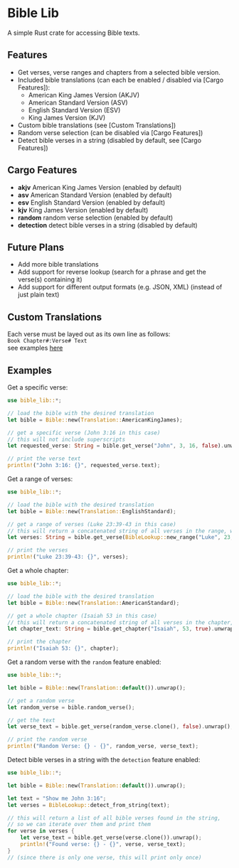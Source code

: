 # Bible Lib
A simple Rust crate for accessing Bible texts.

## Features
- Get verses, verse ranges and chapters from a selected bible version.
- Included bible translations (can each be enabled / disabled via [Cargo Features]):
  - American King James Version (AKJV)
  - American Standard Version (ASV)
  - English Standard Version (ESV)
  - King James Version (KJV)
- Custom bible translations (see [Custom Translations])
- Random verse selection (can be disabled via [Cargo Features])
- Detect bible verses in a string (disabled by default, see [Cargo Features])

## Cargo Features
- **akjv** American King James Version (enabled by default)
- **asv** American Standard Version (enabled by default)
- **esv** English Standard Version (enabled by default)
- **kjv** King James Version (enabled by default)
- **random** random verse selection (enabled by default)
- **detection** detect bible verses in a string (disabled by default)

## Future Plans
- Add more bible translations
- Add support for reverse lookup (search for a phrase and get the verse(s) containing it)
- Add support for different output formats (e.g. JSON, XML) (instead of just plain text)

## Custom Translations
Each verse must be layed out as its own line as follows:  
`Book Chapter#:Verse# Text`  
see examples [here](./src/bible_translations)

## Examples

Get a specific verse:
```rust
use bible_lib::*;

// load the bible with the desired translation
let bible = Bible::new(Translation::AmericanKingJames);

// get a specific verse (John 3:16 in this case)
// this will not include superscripts
let requested_verse: String = bible.get_verse("John", 3, 16, false).unwrap();

// print the verse text
println!("John 3:16: {}", requested_verse.text);
```
Get a range of verses:
```rust
use bible_lib::*;

// load the bible with the desired translation
let bible = Bible::new(Translation::EnglishStandard);

// get a range of verses (Luke 23:39-43 in this case)
// this will return a concatenated string of all verses in the range, with superscripts
let verses: String = bible.get_verse(BibleLookup::new_range("Luke", 23, 39, 43), false).unwrap();

// print the verses
println!("Luke 23:39-43: {}", verses);
```
Get a whole chapter:
```rust
use bible_lib::*;

// load the bible with the desired translation
let bible = Bible::new(Translation::AmericanStandard);

// get a whole chapter (Isaiah 53 in this case)
// this will return a concatenated string of all verses in the chapter, with superscripts
let chapter_text: String = bible.get_chapter("Isaiah", 53, true).unwrap();

// print the chapter
println!("Isaiah 53: {}", chapter);
```
Get a random verse with the `random` feature enabled:
```rust
use bible_lib::*;

let bible = Bible::new(Translation::default()).unwrap();

// get a random verse
let random_verse = bible.random_verse();

// get the text
let verse_text = bible.get_verse(random_verse.clone(), false).unwrap();

// print the random verse
println!("Random Verse: {} - {}", random_verse, verse_text);
```
Detect bible verses in a string with the `detection` feature enabled:
```rust
use bible_lib::*;

let bible = Bible::new(Translation::default()).unwrap();

let text = "Show me John 3:16";
let verses = BibleLookup::detect_from_string(text);

// this will return a list of all bible verses found in the string,
// so we can iterate over them and print them
for verse in verses {
    let verse_text = bible.get_verse(verse.clone()).unwrap();
    println!("Found verse: {} - {}", verse, verse_text);
}
// (since there is only one verse, this will print only once)
```
